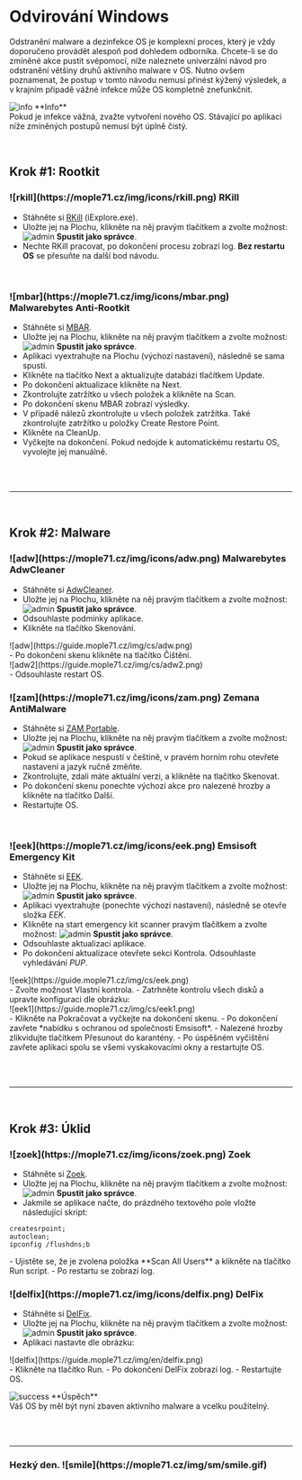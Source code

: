 # Odvirování Windows
Odstranění malware a dezinfekce OS je komplexní proces, který je vždy doporučeno provádět alespoň pod dohledem odborníka. Chcete-li se do zmíněné akce pustit svépomocí, níže naleznete univerzální návod pro odstranění většiny druhů aktivního malware v OS. Nutno ovšem poznamenat, že postup v tomto návodu nemusí přinést kýžený výsledek, a v krajním případě vážné infekce může OS kompletně znefunkčnit.

<div class="alert info"><p><img src="https://mople71.cz/img/info.png" alt="info"> **Info**<br>
Pokud je infekce vážná, zvažte vytvoření nového OS. Stávající po aplikaci níže zmíněných postupů nemusí být úplně čistý.</p></div>

<br>

## Krok #1: Rootkit

<h3 class="nocol">![rkill](https://mople71.cz/img/icons/rkill.png) RKill</h3>

- Stáhněte si [RKill](https://www.bleepingcomputer.com/download/rkill/dl/11/) (iExplore.exe).
- Uložte jej <span class="blue">na Plochu</span>, klikněte na něj pravým tlačítkem a zvolte možnost: ![admin](https://mople71.cz/img/icons/admin.png) **Spustit jako správce**.
- Nechte RKill pracovat, po dokončení procesu zobrazí log. **Bez restartu OS** se přesuňte na další bod návodu.

<br>

<h3 class="nocol">![mbar](https://mople71.cz/img/icons/mbar.png) Malwarebytes Anti-Rootkit</h3>

- Stáhněte si [MBAR](https://downloads.malwarebytes.org/file/mbar/).
- Uložte jej <span class="blue">na Plochu</span>, klikněte na něj pravým tlačítkem a zvolte možnost: ![admin](https://mople71.cz/img/icons/admin.png) **Spustit jako správce**.
- Aplikaci vyextrahujte <span class="blue">na Plochu</span> (výchozí nastavení), následně se sama spustí.
- Klikněte na tlačítko <span class="green">Next</span> a aktualizujte databázi tlačítkem <span class="green">Update</span>.
- Po dokončení aktualizace klikněte na <span class="green">Next</span>.
- Zkontrolujte zatržítko u všech položek a klikněte na <span class="green">Scan</span>.
- Po dokončení skenu MBAR zobrazí výsledky.
- V případě nálezů zkontrolujte u všech položek zatržítka. Také zkontrolujte zatržítko u položky <span class="green">Create Restore Point</span>.
- Klikněte na <span class="green">CleanUp</span>.
- Vyčkejte na dokončení. Pokud nedojde k automatickému restartu OS, vyvolejte jej manuálně.

<br><br><hr><br>

## Krok #2: Malware

<h3 class="nocol">![adw](https://mople71.cz/img/icons/adw.png) Malwarebytes AdwCleaner</h3>

- Stáhněte si [AdwCleaner](https://toolslib.net/downloads/finish/1/).
- Uložte jej <span class="blue">na Plochu</span>, klikněte na něj pravým tlačítkem a zvolte možnost: ![admin](https://mople71.cz/img/icons/admin.png) **Spustit jako správce**.
- Odsouhlaste podmínky aplikace.
- Klikněte na tlačítko <span class="green">Skenování</span>.
<li style="list-style-type: none">![adw](https://guide.mople71.cz/img/cs/adw.png)</li>
- Po dokončení skenu klikněte na tlačítko <span class="green">Čištění</span>.
<li style="list-style-type: none">![adw2](https://guide.mople71.cz/img/cs/adw2.png)</li>
- Odsouhlaste restart OS.

<br>

<h3 class="nocol">![zam](https://mople71.cz/img/icons/zam.png) Zemana AntiMalware</h3>

- Stáhněte si [ZAM Portable](https://www.zemana.com/Download/AntiMalware/Portable/Free/Zemana.AntiMalware.Portable.exe).
- Uložte jej <span class="blue">na Plochu</span>, klikněte na něj pravým tlačítkem a zvolte možnost: ![admin](https://mople71.cz/img/icons/admin.png) **Spustit jako správce**.
- Pokud se aplikace nespustí v češtině, v pravém horním rohu otevřete nastavení a jazyk ručně změňte.
- Zkontrolujte, zdali máte aktuální verzi, a klikněte na tlačítko <span class="green">Skenovat</span>.
- Po dokončení skenu ponechte výchozí akce pro nalezené hrozby a klikněte na tlačítko <span class="green">Další</span>.
- Restartujte OS.

<br>

<h3 class="nocol">![eek](https://mople71.cz/img/icons/eek.png) Emsisoft Emergency Kit</h3>

- Stáhněte si [EEK](https://dl.emsisoft.com/EmsisoftEmergencyKit.exe).
- Uložte jej <span class="blue">na Plochu</span>, klikněte na něj pravým tlačítkem a zvolte možnost: ![admin](https://mople71.cz/img/icons/admin.png) **Spustit jako správce**.
- Aplikaci vyextrahujte (ponechte výchozí nastavení), následně se otevře složka *EEK*.
- Klikněte na <span class="green">start emergency kit scanner</span> pravým tlačítkem a zvolte možnost: ![admin](https://mople71.cz/img/icons/admin.png) **Spustit jako správce**.
- Odsouhlaste aktualizaci aplikace.
- Po dokončení aktualizace otevřete sekci <span class="green">Kontrola</span>. Odsouhlaste vyhledávání *PUP*.
<li style="list-style-type: none">![eek](https://guide.mople71.cz/img/cs/eek.png)</li>
- Zvolte možnost <span class="green">Vlastní kontrola</span>.
- Zatrhněte kontrolu všech disků a upravte konfiguraci dle obrázku:
<li style="list-style-type: none">![eek1](https://guide.mople71.cz/img/cs/eek1.png)</li>
- Klikněte na <span class="green">Pokračovat</span> a vyčkejte na dokončení skenu.
- Po dokončení zavřete *nabídku s ochranou od společnosti Emsisoft*.
- Nalezené hrozby zlikvidujte tlačítkem <span class="green">Přesunout do karantény</span>.
- Po úspěšném vyčištění zavřete aplikaci spolu se všemi vyskakovacími okny a restartujte OS.

<br><br><hr><br>

## Krok #3: Úklid

<h3 class="nocol">![zoek](https://mople71.cz/img/icons/zoek.png) Zoek</h3>

- Stáhněte si [Zoek](https://download.bleepingcomputer.com/smeenk/zoek.exe).
- Uložte jej <span class="blue">na Plochu</span>, klikněte na něj pravým tlačítkem a zvolte možnost: ![admin](https://mople71.cz/img/icons/admin.png) **Spustit jako správce**.
- Jakmile se aplikace načte, do prázdného textového pole vložte následující skript:
<li style="list-style-type: none"><pre><code>createsrpoint;
autoclean;
ipconfig /flushdns;b</code></pre></li>
- Ujistěte se, že je zvolena položka **Scan All Users** a klikněte na tlačítko <span class="green">Run script</span>.
- Po restartu se zobrazí log.

<br>

<h3 class="nocol">![delfix](https://mople71.cz/img/icons/delfix.png) DelFix</h3>

- Stáhněte si [DelFix](https://www.bleepingcomputer.com/download/delfix/dl/281/).
- Uložte jej <span class="blue">na Plochu</span>, klikněte na něj pravým tlačítkem a zvolte možnost: ![admin](https://mople71.cz/img/icons/admin.png) **Spustit jako správce**.
- Aplikaci nastavte dle obrázku:
<li style="list-style-type: none">![delfix](https://guide.mople71.cz/img/en/delfix.png)</li>
- Klikněte na tlačítko <span class="green">Run</span>.
- Po dokončení DelFix zobrazí log.
- Restartujte OS.

<div class="alert success"><p><img src="https://mople71.cz/img/success.png" alt="success"> **Úspěch**<br>
Váš OS by měl být nyní zbaven aktivního malware a vcelku použitelný.</p></div>

<br><br><hr>

<h3 class="nocol">Hezký den. ![smile](https://mople71.cz/img/sm/smile.gif)</h3>
